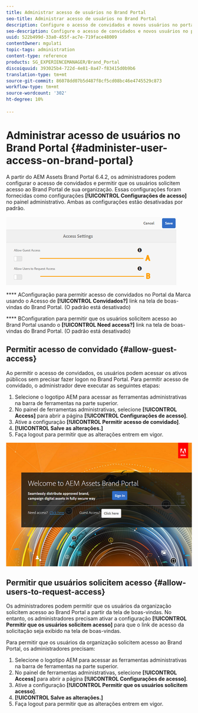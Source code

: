 ```yaml
---
title: Administrar acesso de usuários no Brand Portal
seo-title: Administrar acesso de usuários no Brand Portal
description: Configure o acesso de convidados e novos usuários no portal da marca.
seo-description: Configure o acesso de convidados e novos usuários no portal da marca.
uuid: 522b499d-33a0-455f-ac7e-719face48009
contentOwner: mgulati
topic-tags: administration
content-type: reference
products: SG_EXPERIENCEMANAGER/Brand_Portal
discoiquuid: 393025b4-722d-4e81-8a47-f83415d0b9b6
translation-type: tm+mt
source-git-commit: 86078dd07b5d487f8cf5cd08bc46e4745529c873
workflow-type: tm+mt
source-wordcount: '302'
ht-degree: 10%

---
```



# Administrar acesso de usuários no Brand Portal {#administer-user-access-on-brand-portal}

A partir do AEM Assets Brand Portal 6.4.2, os administradores podem configurar o acesso de convidados e permitir que os usuários solicitem acesso ao Brand Portal de sua organização. Essas configurações foram fornecidas como configurações **[!UICONTROL Configurações de acesso]** no painel administrativo. Ambas as configurações estão desativadas por padrão.

![](assets/access-configs.png)

****   AConfiguração para permitir acesso de convidados no Portal da Marca usando o Acesso de  **[!UICONTROL Convidados?]** link na tela de boas-vindas do Brand Portal. (O padrão está desativado)

****   BConfiguration para permitir que os usuários solicitem acesso ao Brand Portal usando o  **[!UICONTROL Need access?]** link na tela de boas-vindas do Brand Portal. (O padrão está desativado)

## Permitir acesso de convidado {#allow-guest-access}

Ao permitir o acesso de convidados, os usuários podem acessar os ativos públicos sem precisar fazer logon no Brand Portal.
Para permitir acesso de convidado, o administrador deve executar as seguintes etapas:

1. Selecione o logotipo AEM para acessar as ferramentas administrativas na barra de ferramentas na parte superior.
1. No painel de ferramentas administrativas, selecione **[!UICONTROL Access]** para abrir a página **[!UICONTROL Configurações de acesso]**.
1. Ative a configuração **[!UICONTROL Permitir acesso de convidado]**.
1. **[!UICONTROL Salve as alterações.]**
1. Faça logout para permitir que as alterações entrem em vigor.

![](assets/bp-welcome-screen.png)

## Permitir que usuários solicitem acesso {#allow-users-to-request-access}

Os administradores podem permitir que os usuários da organização solicitem acesso ao Brand Portal a partir da tela de boas-vindas. No entanto, os administradores precisam ativar a configuração **[!UICONTROL Permitir que os usuários solicitem acesso]** para que o link de acesso da solicitação seja exibido na tela de boas-vindas.

Para permitir que os usuários da organização solicitem acesso ao Brand Portal, os administradores precisam:

1. Selecione o logotipo AEM para acessar as ferramentas administrativas na barra de ferramentas na parte superior.
1. No painel de ferramentas administrativas, selecione **[!UICONTROL Access]** para abrir a página **[!UICONTROL Configurações de acesso]**.
1. Ative a configuração **[!UICONTROL Permitir que os usuários solicitem acesso]**.
1. **[!UICONTROL Salve as alterações.]**
1. Faça logout para permitir que as alterações entrem em vigor.
